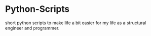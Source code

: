 # Python-Scripts
short python scripts to make life a bit easier for my life as a structural engineer and programmer. 
